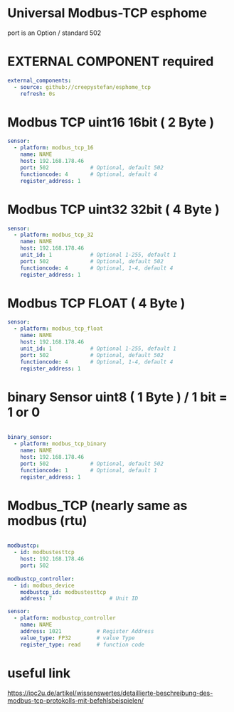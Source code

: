 # Universal Modbus-TCP esphome

port is an Option / standard 502

# EXTERNAL COMPONENT required
```yaml
external_components:
  - source: github://creepystefan/esphome_tcp
    refresh: 0s
```

# Modbus TCP uint16 16bit  ( 2 Byte )
```yaml
sensor:
  - platform: modbus_tcp_16
    name: NAME
    host: 192.168.178.46
    port: 502             # Optional, default 502
    functioncode: 4       # Optional, default 4
    register_address: 1
```

# Modbus TCP uint32 32bit  ( 4 Byte )
```yaml
sensor:
  - platform: modbus_tcp_32
    name: NAME
    host: 192.168.178.46
    unit_id: 1            # Optional 1-255, default 1
    port: 502             # Optional, default 502
    functioncode: 4       # Optional, 1-4, default 4
    register_address: 1
```

# Modbus TCP  FLOAT  ( 4 Byte )
```yaml
sensor:
  - platform: modbus_tcp_float
    name: NAME
    host: 192.168.178.46
    unit_id: 1            # Optional 1-255, default 1
    port: 502             # Optional, default 502
    functioncode: 4       # Optional, 1-4, default 4
    register_address: 1
```
   
 
# binary Sensor uint8  ( 1 Byte ) / 1 bit = 1 or 0
```yaml

binary_sensor:
  - platform: modbus_tcp_binary  
    name: NAME
    host: 192.168.178.46
    port: 502             # Optional, default 502
    functioncode: 1       # Optional, default 1
    register_address: 1
```


# Modbus_TCP (nearly same as modbus (rtu)  
```yaml

modbustcp:
  - id: modbustesttcp
    host: 192.168.178.46
    port: 502
         
modbustcp_controller:
  - id: modbus_device
    modbustcp_id: modbustesttcp
    address: 7                  # Unit ID

sensor:
  - platform: modbustcp_controller
    name: NAME
    address: 1021           # Register Address
    value_type: FP32        # value Type
    register_type: read     # function code

```


# useful link
https://ipc2u.de/artikel/wissenswertes/detaillierte-beschreibung-des-modbus-tcp-protokolls-mit-befehlsbeispielen/
